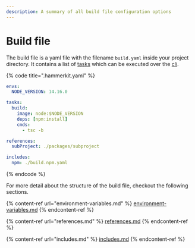 ```yaml
---
description: A summary of all build file configuration options
---
```


# Build file

The build file is a yaml file with the filename `build.yaml` inside your project directory. It contains a list of [tasks](../task/) which can be executed over the [cli](../cli/).&#x20;

{% code title=".hammerkit.yaml" %}
```yaml
envs:
  NODE_VERSION: 14.16.0

tasks:
  build:
    image: node:$NODE_VERSION
    deps: [npm:install]
    cmds:
      - tsc -b

references:
  subProject: ./packages/subproject

includes:
  npm: ./build.npm.yaml
```
{% endcode %}

For more detail about the structure of the build file, checkout the following sections.

{% content-ref url="environment-variables.md" %}
[environment-variables.md](environment-variables.md)
{% endcontent-ref %}

{% content-ref url="references.md" %}
[references.md](references.md)
{% endcontent-ref %}

{% content-ref url="includes.md" %}
[includes.md](includes.md)
{% endcontent-ref %}

